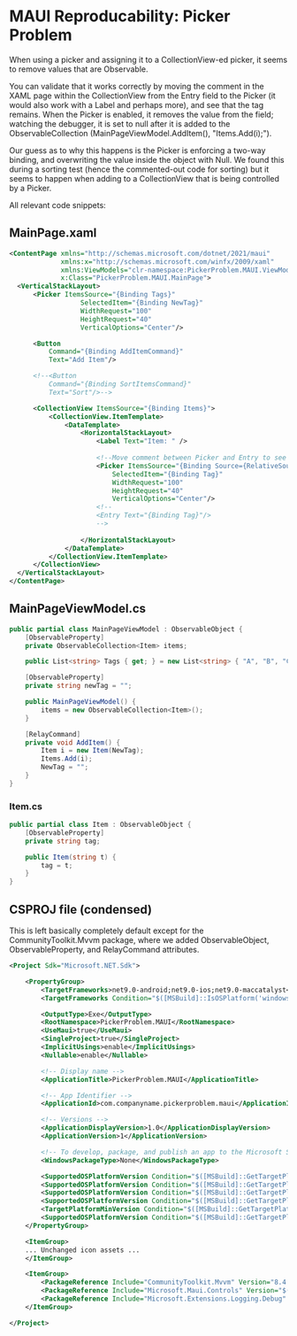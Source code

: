 # MAUI Reproducability: Picker Problem
When using a picker and assigning it to a CollectionView-ed picker, it seems to remove values that are Observable. 

You can validate that it works correctly by moving the comment in the XAML page within the CollectionView from the Entry field to the Picker
(it would also work with a Label and perhaps more), and see that the tag remains. When the Picker is enabled, it removes the value 
from the field; watching the debugger, it is set to null after it is added to the ObservableCollection 
(MainPageViewModel.AddItem(), "Items.Add(i);"). 

Our guess as to why this happens is the Picker is enforcing a two-way binding, and overwriting the value inside the object with Null. 
We found this during a sorting test (hence the commented-out code for sorting) but it seems to happen when adding to a CollectionView
that is being controlled by a Picker. 

All relevant code snippets: 

## MainPage.xaml
```xml
<ContentPage xmlns="http://schemas.microsoft.com/dotnet/2021/maui"
             xmlns:x="http://schemas.microsoft.com/winfx/2009/xaml"
             xmlns:ViewModels="clr-namespace:PickerProblem.MAUI.ViewModels"
             x:Class="PickerProblem.MAUI.MainPage">
  <VerticalStackLayout>
      <Picker ItemsSource="{Binding Tags}"
                  SelectedItem="{Binding NewTag}"
                  WidthRequest="100"
                  HeightRequest="40"
                  VerticalOptions="Center"/>

      <Button
          Command="{Binding AddItemCommand}"
          Text="Add Item"/>

      <!--<Button
          Command="{Binding SortItemsCommand}"
          Text="Sort"/>-->

      <CollectionView ItemsSource="{Binding Items}">
          <CollectionView.ItemTemplate>
              <DataTemplate>
                  <HorizontalStackLayout>
                      <Label Text="Item: " />
                      
                      <!--Move comment between Picker and Entry to see differences-->
                      <Picker ItemsSource="{Binding Source={RelativeSource AncestorType={x:Type ViewModels:MainPageViewModel}}, Path=Tags}"
                          SelectedItem="{Binding Tag}"
                          WidthRequest="100"
                          HeightRequest="40"
                          VerticalOptions="Center"/>
                      <!--
                      <Entry Text="{Binding Tag}"/>
                      -->
                      
                  </HorizontalStackLayout>
              </DataTemplate>
          </CollectionView.ItemTemplate>
      </CollectionView>
  </VerticalStackLayout>
</ContentPage>
``` 

## MainPageViewModel.cs
```csharp
public partial class MainPageViewModel : ObservableObject {
    [ObservableProperty]
    private ObservableCollection<Item> items;

    public List<string> Tags { get; } = new List<string> { "A", "B", "C", "D", "E" };

    [ObservableProperty]
    private string newTag = "";

    public MainPageViewModel() {
        items = new ObservableCollection<Item>();
    }

    [RelayCommand]
    private void AddItem() {
        Item i = new Item(NewTag);
        Items.Add(i);
        NewTag = "";
    }
}
```

### Item.cs
```csharp
public partial class Item : ObservableObject {
    [ObservableProperty]
    private string tag;

    public Item(string t) {
        tag = t;
    }
}
```

## CSPROJ file (condensed)
This is left basically completely default except for the CommunityToolkit.Mvvm package, where we added ObservableObject, ObservableProperty, 
and RelayCommand attributes. 

```xml
<Project Sdk="Microsoft.NET.Sdk">

	<PropertyGroup>
		<TargetFrameworks>net9.0-android;net9.0-ios;net9.0-maccatalyst</TargetFrameworks>
		<TargetFrameworks Condition="$([MSBuild]::IsOSPlatform('windows'))">$(TargetFrameworks);net9.0-windows10.0.19041.0</TargetFrameworks>

		<OutputType>Exe</OutputType>
		<RootNamespace>PickerProblem.MAUI</RootNamespace>
		<UseMaui>true</UseMaui>
		<SingleProject>true</SingleProject>
		<ImplicitUsings>enable</ImplicitUsings>
		<Nullable>enable</Nullable>

		<!-- Display name -->
		<ApplicationTitle>PickerProblem.MAUI</ApplicationTitle>

		<!-- App Identifier -->
		<ApplicationId>com.companyname.pickerproblem.maui</ApplicationId>

		<!-- Versions -->
		<ApplicationDisplayVersion>1.0</ApplicationDisplayVersion>
		<ApplicationVersion>1</ApplicationVersion>

		<!-- To develop, package, and publish an app to the Microsoft Store, see: https://aka.ms/MauiTemplateUnpackaged -->
		<WindowsPackageType>None</WindowsPackageType>

		<SupportedOSPlatformVersion Condition="$([MSBuild]::GetTargetPlatformIdentifier('$(TargetFramework)')) == 'ios'">15.0</SupportedOSPlatformVersion>
		<SupportedOSPlatformVersion Condition="$([MSBuild]::GetTargetPlatformIdentifier('$(TargetFramework)')) == 'maccatalyst'">15.0</SupportedOSPlatformVersion>
		<SupportedOSPlatformVersion Condition="$([MSBuild]::GetTargetPlatformIdentifier('$(TargetFramework)')) == 'android'">21.0</SupportedOSPlatformVersion>
		<SupportedOSPlatformVersion Condition="$([MSBuild]::GetTargetPlatformIdentifier('$(TargetFramework)')) == 'windows'">10.0.17763.0</SupportedOSPlatformVersion>
		<TargetPlatformMinVersion Condition="$([MSBuild]::GetTargetPlatformIdentifier('$(TargetFramework)')) == 'windows'">10.0.17763.0</TargetPlatformMinVersion>
		<SupportedOSPlatformVersion Condition="$([MSBuild]::GetTargetPlatformIdentifier('$(TargetFramework)')) == 'tizen'">6.5</SupportedOSPlatformVersion>
	</PropertyGroup>

	<ItemGroup>
    ... Unchanged icon assets ...
	</ItemGroup>

	<ItemGroup>
		<PackageReference Include="CommunityToolkit.Mvvm" Version="8.4.0" />
		<PackageReference Include="Microsoft.Maui.Controls" Version="$(MauiVersion)" />
		<PackageReference Include="Microsoft.Extensions.Logging.Debug" Version="9.0.0" />
	</ItemGroup>

</Project>

```
